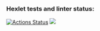 ### Hexlet tests and linter status:
[![Actions Status](https://github.com/PolinaTsushko/frontend-project-44/actions/workflows/hexlet-check.yml/badge.svg)](https://github.com/PolinaTsushko/frontend-project-44/actions)
<a href="https://codeclimate.com/github/PolinaTsushko/frontend-project-44/maintainability"><img src="https://api.codeclimate.com/v1/badges/09d6b01c3fe9d3acd1cf/maintainability" /></a>
